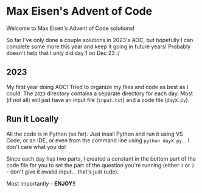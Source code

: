 # Max Eisen's Advent of Code
Welcome to Max Eisen's Advent of Code solutions!

So far I've only done a couple solutions in 2023's AOC, but hopefully I can complete some more this year and keep it going in future years! Probably doesn't help that I only did day 1 on Dec 23 :/

## 2023
My first year doing AOC! Tried to organize my files and code as best as I could. The `2023` directory contains a separate directory for each day. Most (if not all) will just have an input file (`input.txt`) and a code file (`dayX.py`).

## Run it Locally
All the code is in Python (so far). Just insall Python and run it using VS Code, or an IDE, or even from the command line using `python dayX.py`... I don't care what you do!

Since each day has two parts, I created a constant in the bottom part of the code file for you to set the part of the question you're running (either `1` or `2` - don't give it invalid input... that's just rude).

Most importantly - **ENJOY**!!